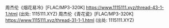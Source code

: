 
周杰伦《烟花易冷》[FLAC/MP3-320K]
https://www.1115111.xyz/thread-43-1-1.html
(出处: 1115111.XYZ)
周杰伦《青花瓷》[FLAC/MP3-320K]
https://www.1115111.xyz/thread-31-1-1.html
(出处: 1115111.XYZ)

